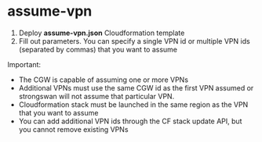 # assume-vpn

1) Deploy __assume-vpn.json__ Cloudformation template
2) Fill out parameters. You can specify a single VPN id or multiple VPN ids (separated by commas) that you want to assume 

Important:
- The CGW is capable of assuming one or more VPNs
- Additional VPNs must use the same CGW id as the first VPN assumed or strongswan will not assume that particular VPN.
- Cloudformation stack must be launched in the same region as the VPN that you want to assume
- You can add additional VPN ids through the CF stack update API, but you cannot remove existing VPNs

